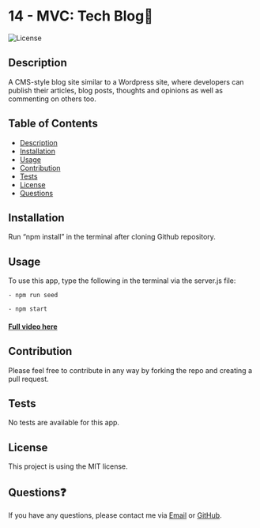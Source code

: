 # 14 - MVC: Tech Blog📃
![License](https://img.shields.io/badge/License-MIT-red)

## Description
A CMS-style blog site similar to a Wordpress site, where developers can publish their articles, blog posts, thoughts and opinions as well as commenting on others too. 

## Table of Contents
  - [Description](#description)
  - [Installation](#installation)
  - [Usage](#usage)
  - [Contribution](#contribution)
  - [Tests](#tests)
  - [License](#license)
  - [Questions](#questions)

## Installation
Run “npm install” in the terminal after cloning Github repository.

## Usage
To use this app, type the following in the terminal via the server.js file:

`- npm run seed`

`- npm start`
  
#### [Full video here]()

## Contribution
Please feel free to contribute in any way by forking the repo and creating a pull request.

## Tests
No tests are available for this app.

## License
This project is using the MIT license.

## Questions❓
If you have any questions, please contact me via [Email](mailto:liz.mackle@outlook.com) or [GitHub](https://github.com/LizMackle).